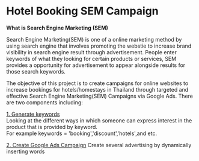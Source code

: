 
# Hotel Booking SEM Campaign
**What is Search Engine Marketing (SEM)**

Search Engine Marketing(SEM) is one of a online marketing method by using search engine that involves promoting the webstie to increase brand visibility in search engine result through advertisement. People enter keywords of what they looking for certain products or services, SEM provides a opportunity for advertisement to appear alongside results for those search keywords.

The objective of this project is to create campaigns for online websites to increase bookings for hotels/homestays in Thailand through  targeted and effective Search Engine Marketing(SEM) Campaigns via Google Ads. There are two components including:

[1. Generate keywords](https://linktodocumentation)             
Looking at the different ways in which someone can express interest in the product that is provided by keyword.     
For example keywords = 'booking','discount','hotels',and etc.


[2. Create Google Ads Campaign](https://linktodocumentation)
Create several advertising by dynamically inserting words
